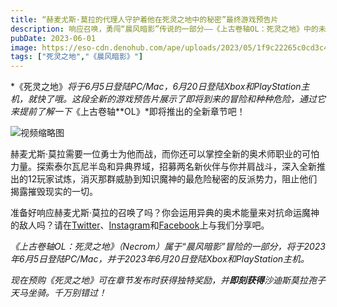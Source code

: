 ```yaml
---
title: “赫麦尤斯·莫拉的代理人守护着他在死灵之地中的秘密”最终游戏预告片
description: 响应召唤，勇闯“晨风暗影”传说的一部分——《上古卷轴OL：死灵之地》中的未知世界。
pubDate: 2023-06-01
image: https://eso-cdn.denohub.com/ape/uploads/2023/05/1f9c22265c0cd3c4dfd9abeaf65dbebb.jpg
tags: ["死灵之地","《晨风暗影》"]
---
```


*《死灵之地》_将于6月5日登陆PC/Mac，6月20日登陆Xbox和PlayStation主机，就快了哦。这段全新的游戏预告片展示了即将到来的冒险和种种危险，通过它来提前了解一下_《上古卷轴**OL》*即将推出的全新章节吧！

![视频缩略图](https://i.ytimg.com/vi/_jV0lo_K76o/maxresdefault.jpg)

赫麦尤斯·莫拉需要一位勇士为他而战，而你还可以掌控全新的奥术师职业的可怕力量。探索泰尔瓦尼半岛和异典界域，招募两名新伙伴与你并肩战斗，深入全新推出的12玩家试炼，消灭那群威胁到知识魔神的最危险秘密的反派势力，阻止他们揭露摧毁现实的一切。

准备好响应赫麦尤斯·莫拉的召唤了吗？你会运用异典的奥术能量来对抗命运魔神的敌人吗？请在[Twitter](https://twitter.com/TESOnline)、[Instagram](https://www.instagram.com/elderscrollsonline/)和[Facebook](https://www.facebook.com/ElderScrollsOnline)上与我们分享吧。

_《上古卷轴OL：死灵之地》（Necrom）属于“晨风暗影”冒险的一部分，将于2023年6月5日登陆PC/Mac，并于2023年6月20日登陆Xbox和PlayStation主机。_

_现在预购《死灵之地》可在章节发布时获得独特奖励，并**即刻获得**沙迪斯莫拉孢子天马坐骑。千万别错过！_
